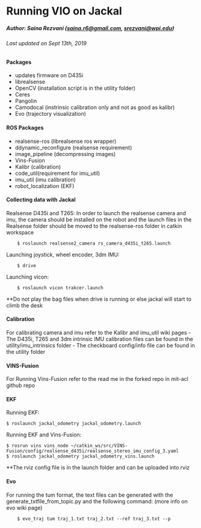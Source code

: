 # Running VIO on Jackal
##### Author: Saina Rezvani (saina.r6@gmail.com, srezvani@wpi.edu)
###### Last updated on Sept 13th, 2019

#### Packages

- updates firmware on D435i
- librealsense
- OpenCV (installation script is in the utility folder)
- Ceres
- Pangolin
- Camodocal (instrinsic calibration only and not as good as kalibr)
- Evo (trajectory visualization)

#### ROS Packages

- realsense-ros (librealsense ros wrapper)
- ddynamic_reconfigure (realsense requirement)
- image_pipeline (decompressing images)
- Vins-Fusion
- Kalibr (calibration)
- code_util(requirement for imu_util)
- imu_util (imu calibration)
- robot_localization (EKF)


#### Collecting data with Jackal
    
Realsense D435i and T265:
In order to launch the realsense camera and imu, the camera should be installed on the robot and
the launch files in the Realsense folder should be moved to the realsense-ros folder in catkin workspace
    
        $ roslaunch realsense2_camera rs_camera_d435i_t265.launch

Launching joystick, wheel encoder, 3dm IMU:

        $ drive

Launching vicon:

        $ roslaunch vicon trakcer.launch

**Do not play the bag files when drive is running or else jackal will start to climb the desk

#### Calibration

For calibrating camera and imu refer to the Kalibr and imu_util wiki pages
    - The D435i, T265 and 3dm intrinsic IMU calibration files can be found in the utility/imu_intrinsics folder
    - The checkboard config/info file can be found in the utility folder

#### VINS-Fusion

For Running Vins-Fusion refer to the read me in the forked repo in mit-acl github repo

#### EKF

Running EKF:

    $ roslaunch jackal_odometry jackal_odometry.launch

Running EKF and Vins-Fusion:

    $ rosrun vins vins_node ~/catkin_ws/src/VINS-Fusion/config/realsense_d435i/realsense_stereo_imu_config_3.yaml
    $ roslaunch jackal_odometry jackal_odometry_vins.launch

**The rviz config file is in the launch folder and can be uploaded into rviz

#### Evo

For running the tum format, the text files can be generated with the generate_txtfile_from_topic.py and the following command: (more info on evo wiki page)

        $ evo_traj tum traj_1.txt traj_2.txt --ref traj_3.txt --p


    
